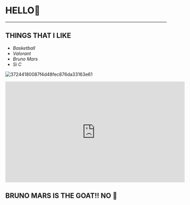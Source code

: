 # HELLO🌹
---
## **THINGS THAT I LIKE**

- *Basketball*
- *Valorant*
- *Bruno Mars*
- *Si C*

![37244180087f4d48fec876da33163e61](https://user-images.githubusercontent.com/118234187/202935304-1c238b4a-cc33-4af3-9c41-072f2bc4aefd.jpg)

<iframe width="560" height="315" src="https://www.youtube.com/embed/ekzHIouo8Q4" title="YouTube video player" frameborder="0" allow="accelerometer; autoplay; clipboard-write; encrypted-media; gyroscope; picture-in-picture" allowfullscreen></iframe>

## BRUNO MARS IS THE GOAT!! NO 🧢
